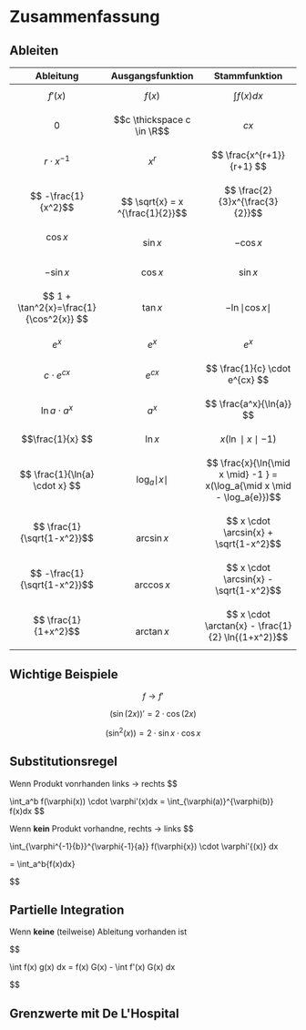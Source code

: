 # Zusammenfassung

## Ableiten

|Ableitung|Ausgangsfunktion|Stammfunktion|
|---------|-----|---|
|$$f'(x)$$ | $$f(x)$$ | $$\int f(x)dx $$
|$$0$$| $$c \thickspace c \in \R$$| $$cx$$
|$$r \cdot x^{-1}$$| $$x^r$$| $$ \frac{x^{r+1}}{r+1} $$
|$$ -\frac{1}{x^2}$$ | $$ \sqrt{x} =  x ^{\frac{1}{2}}$$ | $$ \frac{2}{3}x^{\frac{3}{2}}$$ |
|$$ \cos{x} $$ | $$ \sin{x} $$ | $$ - \cos{x}$$ |
| $$ - \sin{x} $$ | $$ \cos {x} $$ | $$ \sin{x} $$ |
| $$ 1 + \tan^2{x}=\frac{1}{\cos^2{x}} $$ |$$\tan{x}$$ | $$ -\ln{\mid \cos{x \mid}}$$ |
| $$ e^x$$ | $$ e^x$$ | $$ e^x$$ |
| $$c \cdot e^{cx} $$ | $$ e^{cx} $$ | $$ \frac{1}{c} \cdot e^{cx} $$ |
| $$ \ln{a} \cdot a^x$$ | $$ a^x $$ | $$ \frac{a^x}{\ln{a}} $$ |
| $$\frac{1}{x} $$ | $$\ln{x}$$ | $$ x(\ln \mid x \mid -1) $$ |
| $$ \frac{1}{\ln{a} \cdot x} $$ | $$\log_a{\mid x \mid}$$ | $$ \frac{x}{\ln{\mid x \mid} -1 } = x(\log_a{\mid x \mid - \log_a{e}})$$|
|$$ \frac{1}{\sqrt{1-x^2}}$$ | $$ \arcsin{x} $$ | $$ x \cdot \arcsin{x} + \sqrt{1-x^2}$$|
|$$ -\frac{1}{\sqrt{1-x^2}}$$ | $$ \arccos{x} $$ | $$ x \cdot \arcsin{x} - \sqrt{1-x^2}$$|
|$$ \frac{1}{1+x^2}$$ | $$ \arctan{x} $$ | $$ x \cdot \arctan{x} - \frac{1}{2} \ln{(1+x^2)}$$|


## Wichtige Beispiele

$$
f \rightarrow f'
$$

$$
(\sin(2x))' = 2 \cdot \cos(2x)
$$

$$
(\sin^2{(x)}) = 2 \cdot \sin{x} \cdot \cos x
$$

## Substitutionsregel

Wenn Produkt vonrhanden links -> rechts
$$

\int_a^b
f(\varphi(x)) \cdot \varphi'(x)dx = \int_{\varphi(a)}^{\varphi(b)} f(x)dx
$$


Wenn **kein** Produkt vorhandne, rechts -> links
$$

\int_{\varphi^{-1}{b}}^{\varphi{-1}{a}}
f(\varphi{x}) \cdot \varphi'{(x)} dx

=
\int_a^b{f(x)dx}

$$

## Partielle Integration

Wenn **keine** (teilweise) Ableitung vorhanden ist

$$

\int f(x) g(x) dx = f(x) G(x) - \int f'(x) G(x) dx

$$

## Grenzwerte mit De L'Hospital
